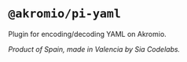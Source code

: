 # `@akromio/pi-yaml`

Plugin for encoding/decoding YAML on Akromio.

*Product of Spain, made in Valencia by Sia Codelabs.*